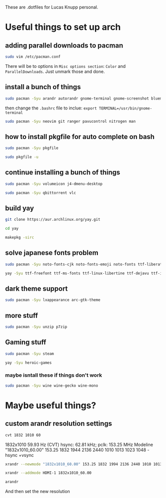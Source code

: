 These are .dotfiles for Lucas Knupp personal.

# Useful things to set up arch

## adding parallel downloads to pacman

```bash
sudo vim /etc/pacman.conf
```

There will be to options in `Misc options section`: `Color` and `ParallelDownloads`. Just unmark those and done.


## install a bunch of things
```bash
sudo pacman -Syu arandr autorandr gnome-terminal gnome-screenshot blueman
```
then change the `.bashrc` file to inclue: `export TERMINAL=/usr/bin/gnome-terminal`
```bash
sudo pacman -Syu neovim git ranger pavucontrol nitrogen man
```

## how to install pkgfile for auto complete on bash
```bash
sudo pacman -Syu pkgfile
```
```bash
sudo pkgfile -u
```

## continue installing a bunch of things
```bash
sudo pacman -Syu volumeicon j4-dmenu-desktop 
```
```bash
sudo pacman -Syu qbittorrent vlc
```

## build yay
```bash
git clone https://aur.archlinux.org/yay.git
```
```bash
cd yay
```
```bash
makepkg -sirc
```
## solve japanese fonts problem
```bash
sudo pacman -Syu noto-fonts-cjk noto-fonts-emoji noto-fonts ttf-liberation
```
```bash
yay -Syu ttf-freefont ttf-ms-fonts ttf-linux-libertine ttf-dejavu ttf-inconsolata ttf-ubuntu-font-family
```

## dark theme support
```bash
sudo pacman -Syu lxappearance arc-gtk-theme
```

## more stuff
```bash
sudo pacman -Syu unzip p7zip
```

## Gaming stuff
```bash
sudo pacman -Syu steam
```
```bash
yay -Syu heroic-games
```

### maybe isntall these if things don't work

```bash
sudo pacman -Syu wine wine-gecko wine-mono
```

# Maybe useful things?

## custom arandr resolution settings

```bash
cvt 1832 1010 60
```
1832x1010 59.93 Hz (CVT) hsync: 62.81 kHz; pclk: 153.25 MHz
Modeline "1832x1010_60.00"  153.25  1832 1944 2136 2440  1010 1013 1023 1048 -hsync +vsync
```bash
xrandr --newmode "1832x1010_60.00" 153.25 1832 1994 2136 2440 1010 1013 1023 1048 -hsync +vsync
```
```bash
xrandr --addmode HDMI-1 1832x1010_60.00
```
```bash
arandr
```
And then set the new resolution
